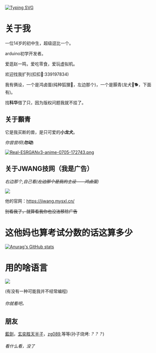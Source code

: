 
[![Typing SVG](https://readme-typing-svg.demolab.com?font=Fira+Code&pause=1000&width=435&lines=print(%22hello%2C+world%22);%23+%E5%AD%99%E5%AD%90%E7%83%A7%E7%83%A4%E8%AF%B7%E5%85%B3%E6%B3%A8%E6%88%91;%23%23+%E4%BD%99%E9%BA%BB%E5%AD%90%E6%88%91%E6%93%8D%E4%BD%A0%E5%A6%88;%E5%A5%BD%E5%85%84%E5%BC%9F%3AFenris%EF%BC%8C%E8%93%9D%E6%BE%9C%EF%BC%8CJWANG%E6%8A%80%E7%BD%91(%E5%86%99%E4%B8%8D%E5%BC%80))](https://git.io/typing-svg)




# 关于我

一位14岁的初中生，超级逗比一个。

arduino初学开发者。

爱逛赵一鸣，爱吃零食，爱玩虚拟机。

欢迎找我扩列(扣扣🐧:339197834)

我有俩设，一个是鸿卤蛋(纯种狐狸🦊，左边那个)，一个是顥青(龙犬🐲🐕，下面有)。

找**科华**借了只，因为版权问题我就不挂了。

## 关于**顥青**

它是我买断的兽，是只可爱的**小龙犬**。

*你尝尝呗*(_**勿动**_)

[![Real-ESRGANv3-anime-0705-172743.png](https://i.postimg.cc/QMJrwnvB/Real-ESRGANv3-anime-0705-172743.png)](https://postimg.cc/d73XTnsv)


## 关于JWANG技网（我是广告）

*右边那个,自己看(~~左边那个是我的主设——鸿卤蛋~~)*

![](https://img.picui.cn/free/2025/06/29/6860929b41652.jpeg)

他的官网：https://jiwang.mysxl.cn/

~~别看我了，就算看我你也没法移除广告~~

# 这他妈也算考试分数的话这算多少

[![Anurag's GitHub stats](https://github-readme-stats.vercel.app/api?username=xia865)](https://github.com/xia865/github-readme-stats)

# 用的啥语言

![](https://github-readme-stats.vercel.app/api/top-langs/?username=xia865&theme=gotham&hide_border=true&include_all_commits=true&count_private=false&layout=compact)

(有没有一种可能我并不经常编程)

###### 你就看吧。

## 朋友
[藍劍](https://github.com/lanjian123580)，[玄奕胜天半子](https://github.com/youshouyan)，[zg089](https://github.com/ZG089),等等(孙子烧烤:*？？？*)

###### 看什么看，没了

